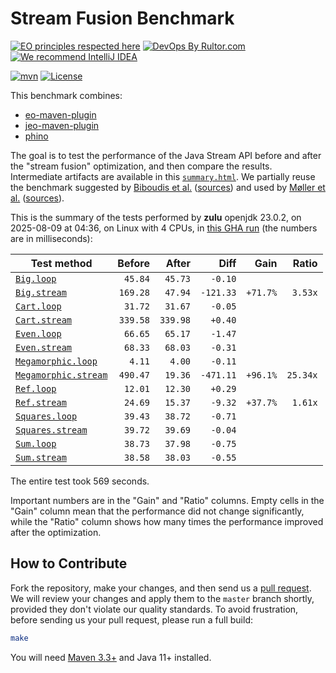 # Stream Fusion Benchmark

[![EO principles respected here](https://www.elegantobjects.org/badge.svg)](https://www.elegantobjects.org)
[![DevOps By Rultor.com](https://www.rultor.com/b/objectionary/eo)](https://www.rultor.com/p/objectionary/eo)
[![We recommend IntelliJ IDEA](https://www.elegantobjects.org/intellij-idea.svg)](https://www.jetbrains.com/idea/)

[![mvn](https://github.com/objectionary/benchmark/actions/workflows/mvn.yml/badge.svg)](https://github.com/objectionary/benchmark/actions/workflows/mvn.yml)
[![License](https://img.shields.io/badge/license-MIT-green.svg)](LICENSE.txt)

This benchmark combines:

* [eo-maven-plugin](https://github.com/objectionary/eo)
* [jeo-maven-plugin](https://github.com/objectionary/jeo-maven-plugin)
* [phino](https://github.com/objectionary/phino)

The goal is to test the performance of the Java Stream API before
and after the "stream fusion" optimization, and then compare the results.
Intermediate artifacts are available in this
[`summary.html`](https://www.objectionary.com/benchmark/summary.html).
We partially reuse the benchmark suggested by
[Biboudis et al.](https://arxiv.org/abs/1406.6631)
([sources](https://github.com/biboudis/clashofthelambdas))
and used by
[Møller et al.](https://dl.acm.org/doi/abs/10.1145/3428236)
([sources](https://github.com/cs-au-dk/streamliner)).

<!-- benchmark_begin -->
This is the summary of the tests performed
by **zulu** openjdk 23.0.2,
on 2025-08-09
at 04:36,
on Linux with 4 CPUs,
in [this GHA run][benchmark-gha]
(the numbers are in milliseconds):

| Test method | Before | After | Diff | Gain | Ratio |
| --- | --: | --: | --: | --: | --: |
| [`Big.loop`](https://github.com/objectionary/benchmark/blob/master/src/main/java/org/eolang/benchmark/Big.java) | `45.84` | `45.73` | `-0.10` |  |  |
| [`Big.stream`](https://github.com/objectionary/benchmark/blob/master/src/main/java/org/eolang/benchmark/Big.java) | `169.28` | `47.94` | `-121.33` | `+71.7%` | `3.53x` |
| [`Cart.loop`](https://github.com/objectionary/benchmark/blob/master/src/main/java/org/eolang/benchmark/Cart.java) | `31.72` | `31.67` | `-0.05` |  |  |
| [`Cart.stream`](https://github.com/objectionary/benchmark/blob/master/src/main/java/org/eolang/benchmark/Cart.java) | `339.58` | `339.98` | `+0.40` |  |  |
| [`Even.loop`](https://github.com/objectionary/benchmark/blob/master/src/main/java/org/eolang/benchmark/Even.java) | `66.65` | `65.17` | `-1.47` |  |  |
| [`Even.stream`](https://github.com/objectionary/benchmark/blob/master/src/main/java/org/eolang/benchmark/Even.java) | `68.33` | `68.03` | `-0.31` |  |  |
| [`Megamorphic.loop`](https://github.com/objectionary/benchmark/blob/master/src/main/java/org/eolang/benchmark/Megamorphic.java) | `4.11` | `4.00` | `-0.11` |  |  |
| [`Megamorphic.stream`](https://github.com/objectionary/benchmark/blob/master/src/main/java/org/eolang/benchmark/Megamorphic.java) | `490.47` | `19.36` | `-471.11` | `+96.1%` | `25.34x` |
| [`Ref.loop`](https://github.com/objectionary/benchmark/blob/master/src/main/java/org/eolang/benchmark/Ref.java) | `12.01` | `12.30` | `+0.29` |  |  |
| [`Ref.stream`](https://github.com/objectionary/benchmark/blob/master/src/main/java/org/eolang/benchmark/Ref.java) | `24.69` | `15.37` | `-9.32` | `+37.7%` | `1.61x` |
| [`Squares.loop`](https://github.com/objectionary/benchmark/blob/master/src/main/java/org/eolang/benchmark/Squares.java) | `39.43` | `38.72` | `-0.71` |  |  |
| [`Squares.stream`](https://github.com/objectionary/benchmark/blob/master/src/main/java/org/eolang/benchmark/Squares.java) | `39.72` | `39.69` | `-0.04` |  |  |
| [`Sum.loop`](https://github.com/objectionary/benchmark/blob/master/src/main/java/org/eolang/benchmark/Sum.java) | `38.73` | `37.98` | `-0.75` |  |  |
| [`Sum.stream`](https://github.com/objectionary/benchmark/blob/master/src/main/java/org/eolang/benchmark/Sum.java) | `38.58` | `38.03` | `-0.55` |  |  |

The entire test took 569 seconds.
<!-- benchmark_end -->

Important numbers are in the "Gain" and "Ratio" columns.
Empty cells in the "Gain" column mean that the performance
did not change significantly, while the "Ratio" column
shows how many times the performance improved
after the optimization.

## How to Contribute

Fork the repository, make your changes, and then send us
a [pull request](https://www.yegor256.com/2014/04/15/github-guidelines.html).
We will review your changes and apply them to the `master` branch shortly,
provided they don't violate our quality standards. To avoid frustration,
before sending us your pull request, please run a full build:

```bash
make
```

You will need [Maven 3.3+](https://maven.apache.org) and Java 11+ installed.

[benchmark-gha]: https://github.com/objectionary/benchmark/actions/runs/16845405158
